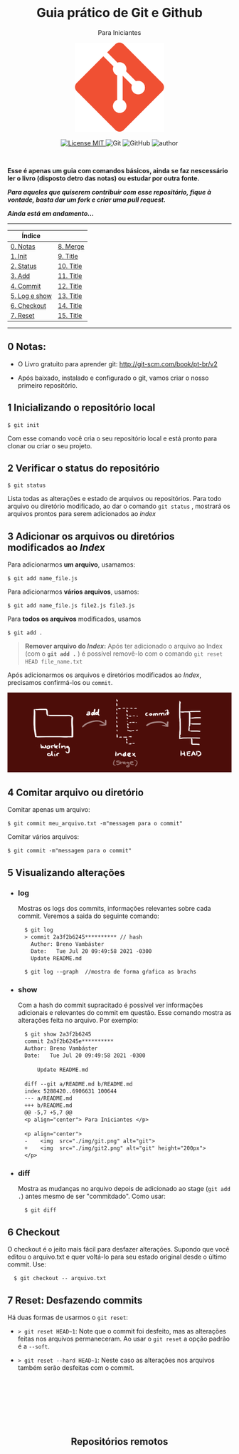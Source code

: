 
<br>

<h1 align="center"> Guia prático de Git e Github</h1>
<p align="center"> Para Iniciantes </p>

<p align="center"> 
    <img  src="./img/git2.png" alt="git" height="200px"> 
</p>


<p align="center">
  <a href="https://opensource.org/licenses/MIT">
    <img src="https://img.shields.io/badge/License-MIT-blue.svg" alt="License MIT">
  </a>

  
   <img alt="Git" src="https://img.shields.io/badge/Git-red">

   <img alt="GitHub" src="https://img.shields.io/badge/Github-success">
   <img alt="author" src="https://img.shields.io/badge/Author-Breno%20Vamb%C3%A1ster-important">
</p>
<br>

__Esse é apenas um guia com comandos básicos, ainda se faz nescessário ler o livro (disposto detro das notas) ou estudar por outra fonte.__

___Para aqueles que quiserem contribuir com esse repositório, fique à vontade, basta dar um fork e criar uma pull request.___

___Ainda está em andamento...___
___



|  Índice||
|---|---|
| [0. Notas](#0-notas) |[8. Merge]()   |
| [1. Init](#1-inicializando-o-repositório-local) | [9. Title ]()   |
| [2. Status](#2-verificar-o-status-do-repositório) | [10. Title]()| 
|[3. Add](#3-adicionar-os-arquivos-ou-diretórios-modificados-ao-index) |[11. Title]() |
| [4. Commit](#4-comitar-arquivo-ou-diretório)| [12. Title]()|
| [5. Log e show](#5-visualizando-alterações)|  [13. Title]() |
| [6. Checkout](#6-checkout)| [14. Title]()|   
| [7. Reset](#6-checkout)| [15. Title]()|   
   
   
   
  
   

___

## 0 Notas:  
 
* O Livro gratuito para aprender git: http://git-scm.com/book/pt-br/v2

* Após baixado, instalado e configurado o git, vamos criar o nosso primeiro repositório.


## 1 Inicializando o repositório local
```shell
$ git init
```
<p>Com esse comando você cria o seu repositório local e está pronto para clonar ou criar o seu projeto.</p>

## 2 Verificar o status do repositório
```shell
$ git status
``` 
 Lista todas as alterações e estado de arquivos ou repositórios. Para todo arquivo ou diretório modificado, ao dar o comando `git status` , mostrará  os arquivos prontos para serem adicionados ao _index_   

## 3 Adicionar os arquivos ou diretórios modificados ao *Index*
Para adicionarmos __um arquivo__, usamamos:     
```shell
$ git add name_file.js
```
Para adicionarmos __vários arquivos__, usamos: 
```shell
$ git add name_file.js file2.js file3.js
```
Para __todos os arquivos__ modificados, usamos 
```shell
$ git add .
```
> **Remover arquivo do _Index_:** Após ter adicionado o arquivo ao Index (com o **`git add .`** )  é possível removê-lo com o comando `git reset HEAD file_name.txt`

Após adicionarmos os arquivos e diretórios modificados ao _Index_, precisamos confirmá-los ou `commit`. 

![tree](./img/trees.png)

## 4 Comitar arquivo ou diretório
  Comitar apenas um arquivo:
  ```shell
  $ git commit meu_arquivo.txt -m"messagem para o commit"
  ```

  Comitar vários arquivos:
  ```shell
  $ git commit -m"messagem para o commit"
  ```

## 5 Visualizando alterações
  - ### log
    Mostras os logs dos commits, informações relevantes sobre cada commit.
    Veremos  a saida do seguinte comando:
    
    ```shell 
      $ git log
      > commit 2a3f2b6245********** // hash
        Author: Breno Vambáster 
        Date:   Tue Jul 20 09:49:58 2021 -0300
        Update README.md
    ``` 

    ```shell 
      $ git log --graph  //mostra de forma gŕafica as brachs
    ``` 
  - ### show  
    Com a hash do commit supracitado é possível ver informações adicionais e relevantes do commit em questão. Esse comando mostra as alterações feita no arquivo.
    Por exemplo:

    ```shell 
      $ git show 2a3f2b6245
      commit 2a3f2b6245e**********
      Author: Breno Vambáster
      Date:   Tue Jul 20 09:49:58 2021 -0300
          
          Update README.md

      diff --git a/README.md b/README.md
      index 5288420..6906631 100644
      --- a/README.md
      +++ b/README.md
      @@ -5,7 +5,7 @@
      <p align="center"> Para Iniciantes </p>
      
      <p align="center"> 
      -    <img  src="./img/git.png" alt="git"> 
      +    <img  src="./img/git2.png" alt="git" height="200px"> 
      </p>
    ``` 

  - ### diff
    Mostra as mudanças no arquivo depois de adicionado ao stage (`git add .`) antes mesmo de ser "commitdado".
    Como usar: 
    ```shell  
      $ git diff 
    ``` 




## 6 Checkout
  O checkout é o jeito mais fácil para desfazer alterações. Supondo que você editou o arquivo.txt e quer voltá-lo para seu estado original desde o último commit. Use:
  ```shell
    $ git checkout -- arquivo.txt
  ```

## 7 Reset: Desfazendo commits
  Há duas formas de usarmos o `git reset`: 
  * `> git reset HEAD~1`: Note que o commit foi desfeito, mas as alterações feitas nos arquivos permaneceram. Ao usar o `git reset` a opção padrão é a `--soft`.
  
  * `> git reset --hard HEAD~1`: Neste caso as alterações nos arquivos também serão desfeitas com o commit.







<br><br><br><br><br><br>
<h2 align="center"> Repositórios remotos<h2>
